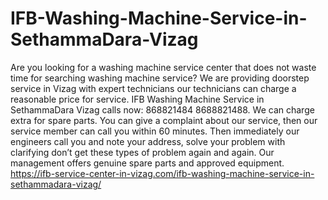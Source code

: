 # IFB-Washing-Machine-Service-in-SethammaDara-Vizag
 Are you looking for a washing machine service center that does not waste time for searching washing machine service? We are providing doorstep service in Vizag with expert technicians our technicians can charge a reasonable price for service. IFB Washing Machine Service in SethammaDara Vizag calls now: 868821484 8688821488. We can charge extra for spare parts. You can give a complaint about our service, then our service member can call you within 60 minutes. Then immediately our engineers call you and note your address, solve your problem with clarifying don’t get these types of problem again and again. Our management offers genuine spare parts and approved equipment.          https://ifb-service-center-in-vizag.com/ifb-washing-machine-service-in-sethammadara-vizag/
